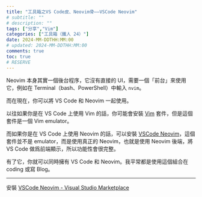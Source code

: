 ```yaml
---
title: "工具箱之VS Code皮、Neovim骨——VSCode Neovim"
# subtitle: ""
# description: ""
tags: ["分享","Vim"]
categories: ["工具箱（鐵人 24）"]
date: 2024-MM-DDTHH:MM:00
# updated: 2024-MM-DDTHH:MM:00
comments: true
toc: true
# RESERVE
---
```


Neovim 本身其實一個後台程序，它沒有直接的 UI，需要一個「前台」來使用它，例如在 Terminal（bash、PowerShell）中輸入 `nvim`。

而在現在，你可以將 VS Code 和 Neovim 一起使用。

<!-- more -->

以往如果你是在 VS Code 上使用 Vim 的話，你可能會安裝 [Vim](https://marketplace.visualstudio.com/items?itemName=vscodevim.vim) 套件，但是這個套件是一個 Vim emulator。

而如果你是在 VS Code 上使用 Neovim 的話，可以安裝 [VSCode Neovim](https://marketplace.visualstudio.com/items?itemName=asvetliakov.vscode-neovim)，這個套件並不是 emulator，而是使用真正的 Neovim，也就是使用 Neovim 後端，將 VS Code 做爲前端顯示，所以功能性會很完整。

有了它，你就可以同時擁有 VS Code 和 Neovim。我平常都是使用這個組合在 coding 或寫 Blog。

---

安裝 [VSCode Neovim - Visual Studio Marketplace](https://marketplace.visualstudio.com/items?itemName=asvetliakov.vscode-neovim)
